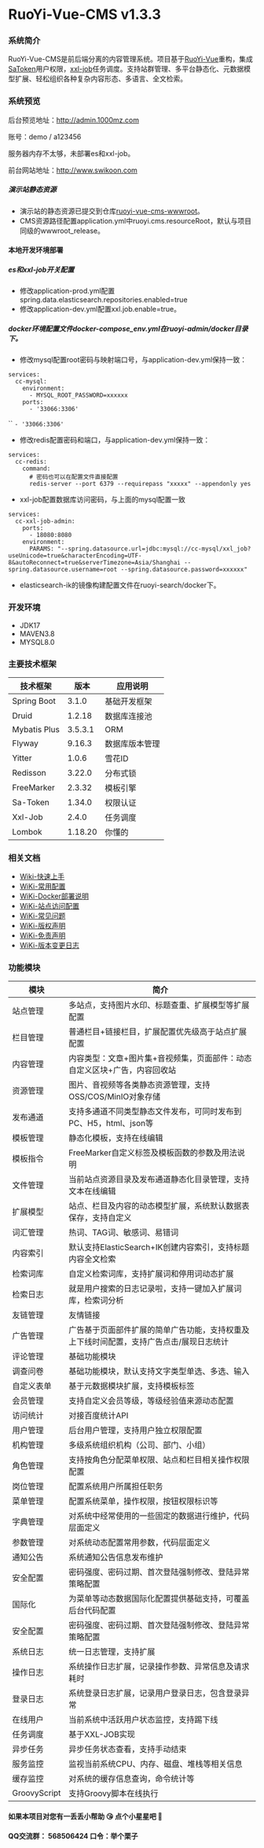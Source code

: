 # RuoYi-Vue-CMS v1.3.3

### 系统简介

RuoYi-Vue-CMS是前后端分离的内容管理系统。项目基于[RuoYi-Vue](https://gitee.com/y_project/RuoYi-Vue)重构，集成[SaToken](https://gitee.com/dromara/sa-token)用户权限，[xxl-job](https://gitee.com/xuxueli0323/xxl-job)任务调度。支持站群管理、多平台静态化、元数据模型扩展、轻松组织各种复杂内容形态、多语言、全文检索。

### 系统预览

后台预览地址：<http://admin.1000mz.com>

账号：demo / a123456

服务器内存不太够，未部署es和xxl-job。

前台网站地址：<http://www.swikoon.com>

##### 演示站静态资源
- 演示站的静态资源已提交到仓库[ruoyi-vue-cms-wwwroot](https://gitee.com/liweiyi/ruoyi-vue-cms-wwwroot)。
- CMS资源路径配置application.yml中ruoyi.cms.resourceRoot，默认与项目同级的wwwroot_release。


#### 本地开发环境部署

##### es和xxl-job开关配置
- 修改application-prod.yml配置spring.data.elasticsearch.repositories.enabled=true
- 修改application-dev.yml配置xxl.job.enable=true。

##### docker环境配置文件docker-compose_env.yml在ruoyi-admin/docker目录下。
- 修改mysql配置root密码与映射端口号，与application-dev.yml保持一致：

```
services: 
  cc-mysql:
    environment:
      - MYSQL_ROOT_PASSWORD=xxxxxx
    ports:
      - '33066:3306'
```

``
`- '33066:3306'`
- 修改redis配置密码和端口，与application-dev.yml保持一致：

```
services: 
  cc-redis:
    command:
      # 密码也可以在配置文件直接配置
      redis-server --port 6379 --requirepass "xxxxx" --appendonly yes
```
- xxl-job配置数据库访问密码，与上面的mysql配置一致

```
services:
  cc-xxl-job-admin:
    ports:                                                
      - 18080:8080
    environment:
      PARAMS: "--spring.datasource.url=jdbc:mysql://cc-mysql/xxl_job?useUnicode=true&characterEncoding=UTF-8&autoReconnect=true&serverTimezone=Asia/Shanghai --spring.datasource.username=root --spring.datasource.password=xxxxxx"
```
- elasticsearch-ik的镜像构建配置文件在ruoyi-search/docker下。

### 开发环境
- JDK17
- MAVEN3.8
- MYSQL8.0

### 主要技术框架

| 技术框架 | 版本      | 应用说明 |
| --- |---------| --- |
| Spring Boot | 3.1.0   | 基础开发框架 |
| Druid | 1.2.18  | 数据库连接池 |
| Mybatis Plus | 3.5.3.1 | ORM |
| Flyway | 9.16.3  | 数据库版本管理 |
| Yitter | 1.0.6   | 雪花ID |
| Redisson | 3.22.0  | 分布式锁 |
| FreeMarker | 2.3.32  | 模板引擎 |
| Sa-Token | 1.34.0  | 权限认证 |
| Xxl-Job | 2.4.0   | 任务调度 |
| Lombok | 1.18.20 | 你懂的 |

### 相关文档


- [Wiki-快速上手](https://gitee.com/liweiyi/RuoYi-Vue-CMS/wikis/%E5%BF%AB%E9%80%9F%E5%BC%80%E5%A7%8B)
- [WiKi-常用配置](https://gitee.com/liweiyi/RuoYi-Vue-CMS/wikis/%E5%B8%B8%E7%94%A8%E9%85%8D%E7%BD%AE%E8%AF%B4%E6%98%8E)
- [WiKi-Docker部署说明](https://gitee.com/liweiyi/RuoYi-Vue-CMS/wikis/Docker%E9%83%A8%E7%BD%B2%E8%AF%B4%E6%98%8E)
- [WiKi-站点访问配置](https://gitee.com/liweiyi/RuoYi-Vue-CMS/wikis/%E7%AB%99%E7%82%B9%E8%AE%BF%E9%97%AE%E9%85%8D%E7%BD%AE)
- [WiKi-常见问题](https://gitee.com/liweiyi/RuoYi-Vue-CMS/wikis/%E5%B8%B8%E8%A7%81%E9%97%AE%E9%A2%98)
- [WiKi-版权声明](https://gitee.com/liweiyi/RuoYi-Vue-CMS/wikis/%E7%89%88%E6%9D%83%E5%A3%B0%E6%98%8E)
- [WiKi-免责声明](https://gitee.com/liweiyi/RuoYi-Vue-CMS/wikis/%E5%85%8D%E8%B4%A3%E5%A3%B0%E6%98%8E)
- [WiKi-版本变更日志](https://gitee.com/liweiyi/RuoYi-Vue-CMS/wikis/%E7%89%88%E6%9C%AC%E5%8F%98%E6%9B%B4%E6%97%A5%E5%BF%97)

### 功能模块


| 模块 | 简介 |
| --- | --- |
| 站点管理 | 多站点，支持图片水印、标题查重、扩展模型等扩展配置 |
| 栏目管理 | 普通栏目+链接栏目，扩展配置优先级高于站点扩展配置 |
| 内容管理 | 内容类型：文章+图片集+音视频集，页面部件：动态自定义区块+广告，内容回收站 |
| 资源管理 | 图片、音视频等各类静态资源管理，支持OSS/COS/MinIO对象存储 |
| 发布通道 | 支持多通道不同类型静态文件发布，可同时发布到PC、H5，html、json等 |
| 模板管理 | 静态化模板，支持在线编辑 |
| 模板指令 | FreeMarker自定义标签及模板函数的参数及用法说明 |
| 文件管理 | 当前站点资源目录及发布通道静态化目录管理，支持文本在线编辑 |
| 扩展模型 | 站点、栏目及内容的动态模型扩展，系统默认数据表保存，支持自定义 |
| 词汇管理 | 热词、TAG词、敏感词、易错词 |
| 内容索引 | 默认支持ElasticSearch+IK创建内容索引，支持标题内容全文检索 |
| 检索词库 | 自定义检索词库，支持扩展词和停用词动态扩展 |
| 检索日志 | 就是用户搜索的日志记录啦，支持一键加入扩展词库，检索词分析 |
| 友链管理 | 友情链接 |
| 广告管理 | 广告基于页面部件扩展的简单广告功能，支持权重及上下线时间配置，支持广告点击/展现日志统计 |
| 评论管理 | 基础功能模块 |
| 调查问卷 | 基础功能模块，默认支持文字类型单选、多选、输入 |
| 自定义表单 | 基于元数据模块扩展，支持模板标签 |
| 会员管理 | 支持自定义会员等级，等级经验值来源动态配置 |
| 访问统计 | 对接百度统计API |
| 用户管理 | 后台用户管理，支持用户独立权限配置 |
| 机构管理 | 多级系统组织机构（公司、部门、小组） |
| 角色管理 | 支持按角色分配菜单权限、站点和栏目相关操作权限配置 |
| 岗位管理 | 配置系统用户所属担任职务 |
| 菜单管理 | 配置系统菜单，操作权限，按钮权限标识等 |
| 字典管理 | 对系统中经常使用的一些固定的数据进行维护，代码层面定义 |
| 参数管理 | 对系统动态配置常用参数，代码层面定义 |
| 通知公告 | 系统通知公告信息发布维护 |
| 安全配置 | 密码强度、密码过期、首次登陆强制修改、登陆异常策略配置 |
| 国际化 | 为菜单等动态数据国际化配置提供基础支持，可覆盖后台代码配置 |
| 安全配置 | 密码强度、密码过期、首次登陆强制修改、登陆异常策略配置 |
| 系统日志 | 统一日志管理，支持扩展 |
| 操作日志 | 系统操作日志扩展，记录操作参数、异常信息及请求耗时 |
| 登录日志 | 系统登录日志扩展，记录用户登录日志，包含登录异常 |
| 在线用户 | 当前系统中活跃用户状态监控，支持踢下线 |
| 任务调度 | 基于XXL-JOB实现 |
| 异步任务 | 异步任务状态查看，支持手动结束 |
| 服务监控 | 监视当前系统CPU、内存、磁盘、堆栈等相关信息 |
| 缓存监控 | 对系统的缓存信息查询，命令统计等 |
| GroovyScript | 支持Groovy脚本在线执行 |

#### 如果本项目对您有一丢丢小帮助 :kissing_heart: 点个小星星吧 :star2: 

#### QQ交流群： 568506424  口令：举个栗子
